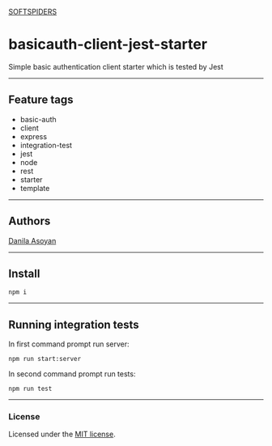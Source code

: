 [SOFTSPIDERS](https://github.com/softspiders/softspiders)

# basicauth-client-jest-starter

Simple basic authentication client starter which is tested by Jest

---

## Feature tags

- basic-auth
- client
- express
- integration-test
- jest
- node
- rest
- starter
- template

---

## Authors

[Danila Asoyan](https://github.com/Danilkashtan)

---

## Install

```
npm i
```

---

## Running integration tests

In first command prompt run server: 

```
npm run start:server
```

In second command prompt run tests:

```
npm run test
```

---

### License

Licensed under the [MIT license](./LICENSE). 
